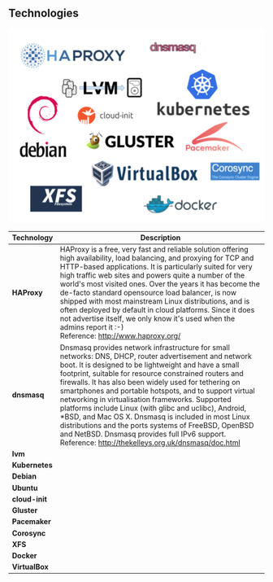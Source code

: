## Technologies

<p align="center">
  <img src="images/technologies.png">
</p>

| Technology     | Description |
|----------------|-------------|
| **HAProxy**    | HAProxy is a free, very fast and reliable solution offering high availability, load balancing, and proxying for TCP and HTTP-based applications. It is particularly suited for very high traffic web sites and powers quite a number of the world's most visited ones. Over the years it has become the de-facto standard opensource load balancer, is now shipped with most mainstream Linux distributions, and is often deployed by default in cloud platforms. Since it does not advertise itself, we only know it's used when the admins report it :-)<br>Reference: http://www.haproxy.org/ |
| **dnsmasq**    | Dnsmasq provides network infrastructure for small networks: DNS, DHCP, router advertisement and network boot. It is designed to be lightweight and have a small footprint, suitable for resource constrained routers and firewalls. It has also been widely used for tethering on smartphones and portable hotspots, and to support virtual networking in virtualisation frameworks. Supported platforms include Linux (with glibc and uclibc), Android, *BSD, and Mac OS X. Dnsmasq is included in most Linux distributions and the ports systems of FreeBSD, OpenBSD and NetBSD. Dnsmasq provides full IPv6 support.<br> Reference: http://thekelleys.org.uk/dnsmasq/doc.html |
| **lvm**        |             |
| **Kubernetes** |             |
| **Debian**     |             |
| **Ubuntu**     |             |
| **cloud-init** |             |
| **Gluster**    |             |
| **Pacemaker**  |             |
| **Corosync**   |             |
| **XFS**        |             |
| **Docker**     |             |
| **VirtualBox** |             |